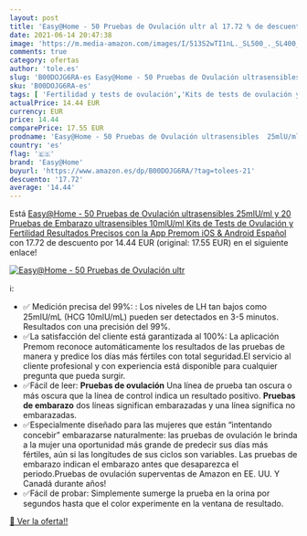 ```yaml
---
layout: post
title: 'Easy@Home - 50 Pruebas de Ovulación ultr al 17.72 % de descuento'
date: 2021-06-14 20:47:38
image: 'https://m.media-amazon.com/images/I/513S2wTI1nL._SL500_._SL400_.jpg'
comments: true
category: ofertas
author: 'tole.es'
slug: 'B00DOJG6RA-es Easy@Home - 50 Pruebas de Ovulación ultrasensibles...'
sku: 'B00DOJG6RA-es'
tags: [ 'Fertilidad y tests de ovulación','Kits de tests de ovulación y fertilidad','Monitores de diagnóstico y salud','Pruebas médicas y tests','Salud y cuidado personal','Suministros y equipamiento médico','android','easy@home', ]
actualPrice: 14.44 EUR
currency: EUR
price: 14.44
comparePrice: 17.55 EUR
prodname: 'Easy@Home - 50 Pruebas de Ovulación ultrasensibles  25mlU/ml  y 20 Pruebas de Embarazo ultrasensibles  10mlU/ml   Kits de Tests de Ovulación y Fertilidad  Resultados Precisos con la App Premom  iOS & Android  Español'
country: 'es'
flag: '🇪🇸'
brand: 'Easy@Home'
buyurl: 'https://www.amazon.es/dp/B00DOJG6RA/?tag=tolees-21'
descuento: '17.72'
average: '14.44'
---
```


Está [Easy@Home - 50 Pruebas de Ovulación ultrasensibles  25mlU/ml  y 20 Pruebas de Embarazo ultrasensibles  10mlU/ml   Kits de Tests de Ovulación y Fertilidad  Resultados Precisos con la App Premom  iOS & Android  Español](https://www.amazon.es/dp/B00DOJG6RA/?tag=tolees-21) con 17.72 de descuento por 14.44 EUR (original: 17.55 EUR) en el siguiente enlace!

[![Easy@Home - 50 Pruebas de Ovulación ultr](https://m.media-amazon.com/images/I/513S2wTI1nL._SL500_._SL400_.jpg)](https://www.amazon.es/dp/B00DOJG6RA/?tag=tolees-21)

ℹ️:

- ✅ Medición precisa del 99%: : Los niveles de LH tan bajos como 25mIU/mL (HCG 10mlU/mL) pueden ser detectados en 3-5 minutos. Resultados con una precisión del 99%.
- ✅La satisfacción del cliente está garantizada al 100%: La aplicación Premom reconoce automáticamente los resultados de las pruebas de manera y predice los días más fértiles con total seguridad.El servicio al cliente profesional y con experiencia está disponible para cualquier pregunta que pueda surgir.
- ✅Fácil de leer: **Pruebas de ovulación** Una línea de prueba tan oscura o más oscura que la línea de control indica un resultado positivo. **Pruebas de embarazo** dos líneas significan embarazadas y una línea significa no embarazadas.
- ✅Especialmente diseñado para las mujeres que están “intentando concebir” embarazarse naturalmente: las pruebas de ovulación le brinda a la mujer una oportunidad más grande de predecir sus días más fértiles, aún si las longitudes de sus ciclos son variables. Las pruebas de embarazo indican el embarazo antes que desaparezca el periodo.Pruebas de ovulación superventas de Amazon en EE. UU. Y Canadá durante años!
- ✅Fácil de probar: Simplemente sumerge la prueba en la orina por segundos hasta que el color experimente en la ventana de resultado.

[🛒 Ver la oferta!!](https://www.amazon.es/dp/B00DOJG6RA/?tag=tolees-21)
